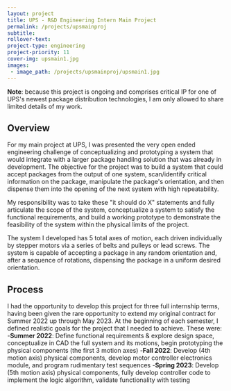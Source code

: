 ```yaml
---
layout: project
title: UPS - R&D Engineering Intern Main Project
permalink: /projects/upsmainproj
subtitle:
rollover-text:
project-type: engineering
project-priority: 11
cover-img: upsmain1.jpg
images:
 - image_path: /projects/upsmainproj/upsmain1.jpg
---
```

<span style="font-style:italics"><b>Note</b>: because this project is ongoing and comprises critical IP for one of UPS's newest package distribution technologies, I am only allowed to share limited details of my work.</span>

## Overview
For my main project at UPS, I was presented the very open ended engineering challenge of conceptualizing and prototyping a system that would integrate with a larger package handilng solution that was already in development. The objective for the project was to build a system that could accept packages from the output of one system, scan/identify critical information on the package, manipulate the package's orientation, and then dispense them into the opening of the next system with high repeatability.

My responsibility was to take these "it should do X" statements and fully articulate the scope of the system, conceptualize a system to satisfy the functional requirements, and build a working prototype to demonstrate the feasibility of the system within the physical limits of the project.

The system I developed has 5 total axes of motion, each driven individually by stepper motors via a series of belts and pulleys or lead screws. The system is capable of accepting a package in any random orientation and, after a sequence of rotations, dispensing the package in a uniform desired orientation. 

## Process 

I had the opportunity to develop this project for three full internship terms, having been given the rare opportunity to extend my original contract for Summer 2022 up through May 2023. At the beginning of each semester, I defined realistic goals for the project that I needed to achieve. These were:<br>
    -<b>Summer 2022</b>: Define functional requirements & explore design space, conceptualize in CAD the full system and its motions, begin prototyping the physical components (the first 3 motion axes)
    -<b>Fall 2022</b>: Develop (4th motion axis) physical components, develop motor controller electronics module, and program rudimentary test sequences
    -<b>Spring 2023</b>: Develop (5th motion axis) physical components, fully develop controller code to implement the logic algorithm, validate functionality with testing
